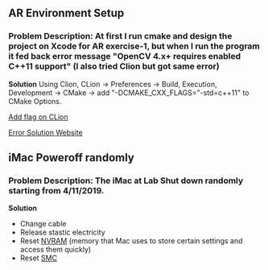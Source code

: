 ## AR Environment Setup 

### Problem Description: At first I run cmake and design the project on Xcode for AR exercise-1, but when I run the program it fed back error message "OpenCV 4.x+ requires enabled C++11 support" (I also tried Clion but got same error)

**Solution**
Using Clion, CLion -> Preferences -> Build, Execution, Development -> CMake -> add "-DCMAKE_CXX_FLAGS="-std=c++11" to CMake Options.

[Add flag on CLion](https://www.jetbrains.com/help/clion/how-to-switch-compilers-in-clion.html)

[Error Solution Website](https://github.com/BVLC/caffe/issues/6358)

## iMac Poweroff randomly

### Problem Description: The iMac at Lab Shut down randomly starting from 4/11/2019.

**Solution**
* Change cable
* Release stastic electricity
* Reset [NVRAM](https://support.apple.com/en-us/HT204063) (memory that Mac uses to store certain settings and access them quickly)
* Reset [SMC](https://support.apple.com/en-us/HT201295)
